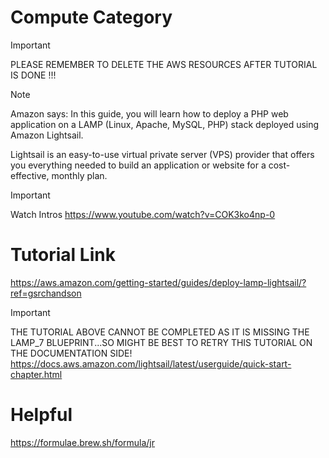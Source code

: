 # Compute Category

> [!IMPORTANT]
> PLEASE REMEMBER TO DELETE THE AWS RESOURCES AFTER TUTORIAL IS DONE !!!

> [!NOTE]
> Amazon says: In this guide, you will learn how to deploy a PHP web application on a LAMP (Linux, Apache, MySQL, PHP) stack deployed using Amazon Lightsail.

Lightsail is an easy-to-use virtual private server (VPS) provider that offers you everything needed to build an application or website for a cost-effective, monthly plan.

> [!IMPORTANT]
> Watch Intros
> https://www.youtube.com/watch?v=COK3ko4np-0

# Tutorial Link
https://aws.amazon.com/getting-started/guides/deploy-lamp-lightsail/?ref=gsrchandson

> [!IMPORTANT]
> THE TUTORIAL ABOVE CANNOT BE COMPLETED AS IT IS MISSING THE LAMP_7 BLUEPRINT...SO MIGHT BE BEST TO RETRY THIS TUTORIAL ON THE DOCUMENTATION SIDE!
https://docs.aws.amazon.com/lightsail/latest/userguide/quick-start-chapter.html

# Helpful
https://formulae.brew.sh/formula/jr